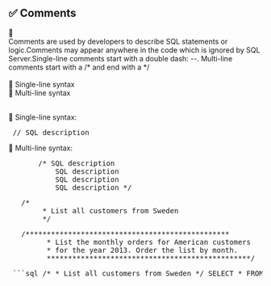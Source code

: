 ## ✅ Comments 

🔷 <br>Comments are used by developers to describe SQL statements or logic.Comments may appear anywhere in the code which is ignored by SQL Server.Single-line comments start with a double dash: --. Multi-line comments start with a /* and end with a */  
	<br> 🔷 Single-line syntax
	<br> 🔷 Multi-line syntax

<br> 
	🔷 Single-line syntax: <br> 
		<pre> // SQL description  </pre>
	🔷 Multi-line syntax: <br>  
<pre>    	/* SQL description
	       SQL description 
	       SQL description 
           SQL description */ </pre>

<pre>	/*   
		* List all customers from Sweden  
		*/   </pre>

<pre>	/************************************************ 
		 * List the monthly orders for American customers 
		 * for the year 2013. Order the list by month. 
		 ************************************************/  </pre>


<pre> ```sql /* * List all customers from Sweden */ SELECT * FROM Customers WHERE Country = 'Sweden'; ``` </pre>
		 

